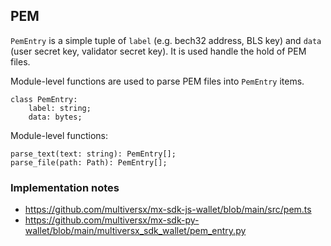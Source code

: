 ## PEM

`PemEntry` is a simple tuple of `label` (e.g. bech32 address, BLS key) and `data` (user secret key, validator secret key). It is used handle the hold of PEM files.

Module-level functions are used to parse PEM files into `PemEntry` items.

```
class PemEntry:
    label: string;
    data: bytes;
```

Module-level functions:

```
parse_text(text: string): PemEntry[];
parse_file(path: Path): PemEntry[];
```

### Implementation notes

 - https://github.com/multiversx/mx-sdk-js-wallet/blob/main/src/pem.ts
 - https://github.com/multiversx/mx-sdk-py-wallet/blob/main/multiversx_sdk_wallet/pem_entry.py
